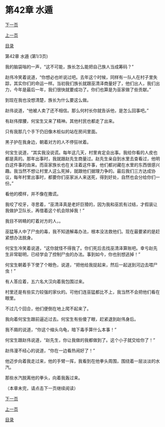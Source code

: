 <h1>第42章  水遁</h1>
            <div><p><a href="./0124_%E7%AC%AC42%E7%AB%A0_%E6%B0%B4%E9%81%81.md">下一页</a></p><p><a href="./0122_%E7%AC%AC41%E7%AB%A0_%E5%B0%B8%E8%99%AB.md">上一页</a></p><p><a href="../">目录</a></p></div>
            <div><p>第42章  水遁 (第1/3页)</p><p>我的脑袋嗡的一声，“这不可能，族长怎么能把自己族人当成筹码？”</p><p>赵伟冷笑着说道，“你想必也听说过吧。去年这个时候，同样有一队人在村子里失踪，其实你们的命运一样。当初我们族长就跟巫清泽商量好了，他们出人，我们出力，今年是最后一年，我们很快就要成功了。你们也算是为巫家做了些贡献。”</p><p>到现在我也没想清楚，族长为什么要这么做。</p><p>赵伟说道，“他被人卖了还不相信。那么何村长你就告诉他，是怎么回事吧。”</p><p>有赵伟撑腰，何宝生又来了精神。其他村民也都走了出来。</p><p>只有我那几个手下仍旧像木桩似的站在房间里面。</p><p>黑子护在我身边，朝着对方的人不停狂吠着。</p><p>何宝生说道，“其实我没说谎。每年这几天，村里肯定会出事。我给你看的人皮也都是真的。那年出事时，我就跟赵先生商量过。赵先生亲自到水里去查看过，他明白这件事的由来。而巫家族长也在关注着这件事，他们都对藏在水里的东西很感兴趣。我当然不想让村里人这么死掉，就跟他们据理力争的。最后我们三方达成协议，每年村里出事时，都要你们巫家派人来送死，得到好处，自然也会分给你们一份。”</p><p>看他的模样，并不像在撒谎。</p><p>我咬了咬牙，寻思着，“巫清泽真是老奸巨猾的，因为我和巫凯有过结，才假装让我做护卫队长，再借着这个机会除掉我！”</p><p>我目不转睛的盯着对方的人，。</p><p>巫猛等人中了尸虫的毒，我不知道解毒办法，根本没法救他们。现在最要紧的是赶紧想办法脱身。</p><p>何宝生冷笑着说道，“这你就怪不得我了。你们死后去找巫清泽算账吧。幸亏赵先生非常聪明，已经学会了控制尸虫的办法。事到如今，你也别想逃掉！”</p><p>何宝生朝着手下使了个眼色，说道，“把他给我捉起来，然后一起送到河边去喂尸虫！”</p><p>有人答应着，五六名大汉向着我包围过来。</p><p>村里还是有些实力较强的家伙的。可他们连巫猛都比不上，我当然不会把他们看在眼里。</p><p>不过几个回合，他们便倒在地上爬不起来了。</p><p>我向着何宝生跟前逼近过去。何宝生有些傻了眼，赶紧退到赵伟身后。</p><p>我不屑的说道，“你这个缩头乌龟，暗下毒手算什么本事！”</p><p>何宝生跟赵伟说道，“赵先生，你让我做的我都做到了。这个小子就交给你了！”</p><p>赵伟漫不经心的说道，“你在一边看热闹好了！”</p><p>他迈步向着我走过来，他的手臂一挥，我看到在他拳头周围，围绕着一层淡淡的水汽。</p><p>那些水汽脱离他的拳头，向着我轰过来。</p><p>（本章未完，请点击下一页继续阅读）</p></div>
            <div><p><a href="./0124_%E7%AC%AC42%E7%AB%A0_%E6%B0%B4%E9%81%81.md">下一页</a></p><p><a href="./0122_%E7%AC%AC41%E7%AB%A0_%E5%B0%B8%E8%99%AB.md">上一页</a></p><p><a href="../">目录</a></p></div>